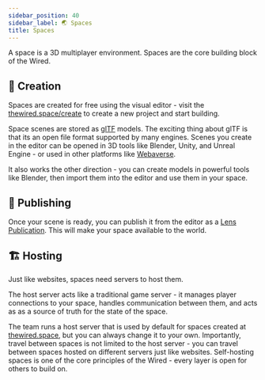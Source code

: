 ```yaml
---
sidebar_position: 40
sidebar_label: 🌏 Spaces
title: Spaces
---
```


A space is a 3D multiplayer environment. Spaces are the core building block of the Wired.

## 🎨 Creation

Spaces are created for free using the visual editor - visit the [thewired.space/create](https://www.thewired.space/create) to create a new project and start building.

Space scenes are stored as [glTF](https://www.khronos.org/gltf/) models. The exciting thing about glTF is that its an open file format supported by many engines. Scenes you create in the editor can be opened in 3D tools like Blender, Unity, and Unreal Engine - or used in other platforms like [Webaverse](https://twitter.com/webaverse).

It also works the other direction - you can create models in powerful tools like Blender, then import them into the editor and use them in your space.

## 🌿 Publishing

Once your scene is ready, you can publish it from the editor as a [Lens Publication](https://docs.lens.xyz/docs/publication). This will make your space available to the world.

## 🏗️ Hosting

Just like websites, spaces need servers to host them.

The host server acts like a traditional game server - it manages player connections to your space, handles communication between them, and acts as as a source of truth for the state of the space.

The team runs a host server that is used by default for spaces created at [thewired.space](https://thewired.space), but you can always change it to your own. Importantly, travel between spaces is not limited to the host server - you can travel between spaces hosted on different servers just like websites. Self-hosting spaces is one of the core principles of the Wired - every layer is open for others to build on.
